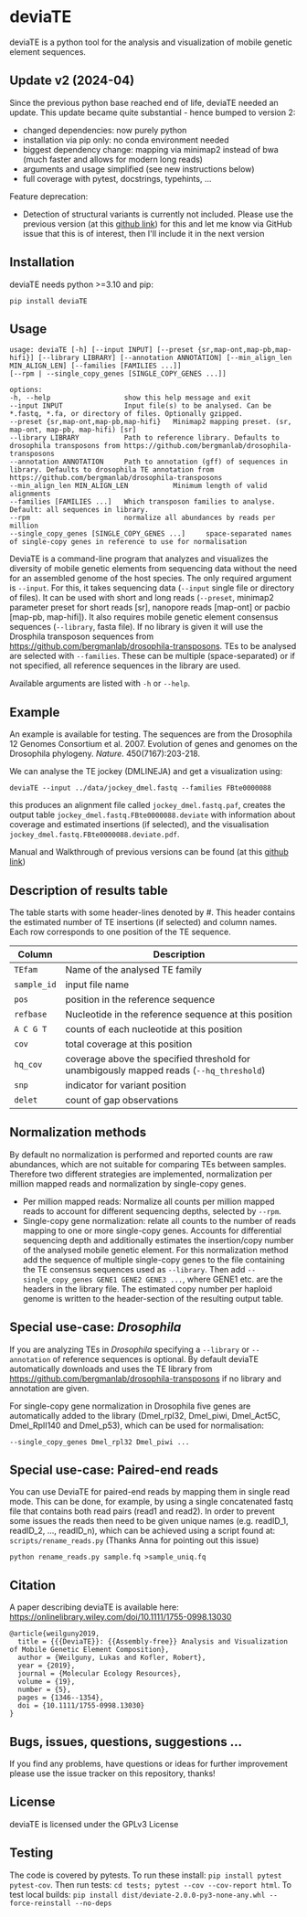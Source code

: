 # deviaTE

deviaTE is a python tool for the analysis and visualization of mobile genetic element sequences.

## Update v2 (2024-04)

Since the previous python base reached end of life, deviaTE needed an update. This update became quite substantial - hence bumped to version 2:

- changed dependencies: now purely python
- installation via pip only: no conda environment needed
- biggest dependency change: mapping via minimap2 instead of bwa (much faster and allows for modern long reads)
- arguments and usage simplified (see new instructions below)
- full coverage with pytest, docstrings, typehints, ...


Feature deprecation:

- Detection of structural variants is currently not included. Please use the previous version (at this [github link](https://github.com/W-L/deviaTE/tree/10d2b7063b2fef7fcaa24b0a45fa655a0c4d7565)) for this and let me know via GitHub issue that this is of interest, then I'll include it in the next version


## Installation

deviaTE needs python >=3.10 and pip:

`pip install deviaTE`



## Usage 


```
usage: deviaTE [-h] [--input INPUT] [--preset {sr,map-ont,map-pb,map-hifi}] [--library LIBRARY] [--annotation ANNOTATION] [--min_align_len MIN_ALIGN_LEN] [--families [FAMILIES ...]]
[--rpm | --single_copy_genes [SINGLE_COPY_GENES ...]]

options:
-h, --help                  show this help message and exit
--input INPUT               Input file(s) to be analysed. Can be *.fastq, *.fa, or directory of files. Optionally gzipped.
--preset {sr,map-ont,map-pb,map-hifi}   Minimap2 mapping preset. (sr, map-ont, map-pb, map-hifi) [sr]
--library LIBRARY           Path to reference library. Defaults to drosophila transposons from https://github.com/bergmanlab/drosophila-transposons
--annotation ANNOTATION     Path to annotation (gff) of sequences in library. Defaults to drosophila TE annotation from https://github.com/bergmanlab/drosophila-transposons
--min_align_len MIN_ALIGN_LEN           Minimum length of valid alignments
--families [FAMILIES ...]   Which transposon families to analyse. Default: all sequences in library.
--rpm                       normalize all abundances by reads per million
--single_copy_genes [SINGLE_COPY_GENES ...]     space-separated names of single-copy genes in reference to use for normalisation
```


DeviaTE is a command-line program that analyzes and visualizes the diversity of mobile genetic elements from sequencing data without the need for an assembled genome of the host species. 
The only required argument is `--input`. For this, it takes sequencing data (`--input` single file or directory of files). It can be used with short and long reads (`--preset`, minimap2 parameter preset for short reads [sr], nanopore reads [map-ont] or pacbio [map-pb, map-hifi]).
It also requires mobile genetic element consensus sequences (`--library`, fasta file). If no library is given it will use the Drosphila transposon sequences from https://github.com/bergmanlab/drosophila-transposons.
TEs to be analysed are selected with `--families`. These can be multiple (space-separated) or if not specified, all reference sequences in the library are used.


Available arguments are listed with `-h` or `--help`.


## Example

An example is available for testing. The sequences are from the Drosophila 12 Genomes Consortium et al. 2007. Evolution of genes and genomes on the Drosophila phylogeny. *Nature*. 450(7167):203-218.

We can analyse the TE jockey (DMLINEJA) and get a visualization using:

`deviaTE --input ../data/jockey_dmel.fastq --families FBte0000088`

this produces an alignment file called `jockey_dmel.fastq.paf`, creates the output table `jockey_dmel.fastq.FBte0000088.deviate` with information about coverage and estimated insertions (if selected), and the visualisation `jockey_dmel.fastq.FBte0000088.deviate.pdf`. 



Manual and Walkthrough of previous versions can be found (at this [github link](https://github.com/W-L/deviaTE/tree/10d2b7063b2fef7fcaa24b0a45fa655a0c4d7565))


## Description of results table

The table starts with some header-lines denoted by #. This header contains the estimated number of TE insertions (if selected) and column names. Each row corresponds to one position of the TE sequence.


| Column      | Description                                                                             |
|-------------|-----------------------------------------------------------------------------------------|
| `TEfam`     | Name of the analysed TE family                                                          |
| `sample_id` | input file name                                                                         |
| `pos`       | position in the reference sequence                                                      |
| `refbase`   | Nucleotide in the reference sequence at this position                                   |
| `A C G T`   | counts of each nucleotide at this position                                              |
| `cov`       | total coverage at this position                                                         |
| `hq_cov`    | coverage above the specified threshold for unambigously mapped reads (`--hq_threshold`) |
| `snp`       | indicator for variant position                                                          |
| `delet`     | count of gap observations                                                               |



## Normalization methods

By default no normalization is performed and reported counts are raw abundances, which are not suitable for comparing TEs between samples. Therefore two different strategies are implemented, normalization per million mapped reads and normalization by single-copy genes.

- Per million mapped reads: Normalize all counts per million mapped reads to account for different sequencing depths, selected by `--rpm`.
- Single-copy gene normalization: relate all counts to the number of reads mapping to one or more single-copy genes. Accounts for differential sequencing depth and additionally estimates the insertion/copy number of the analysed mobile genetic element. For this normalization method add the sequence of multiple single-copy genes to the file containing the TE consensus sequences used as `--library`. Then add `--single_copy_genes GENE1 GENE2 GENE3 ...`, where GENE1 etc. are the headers in the library file. The estimated copy number per haploid genome is written to the header-section of the resulting output table.



## Special use-case: *Drosophila*

If you are analyzing TEs in *Drosophila* specifying a `--library` or `--annotation` of reference sequences is optional. By default deviaTE automatically downloads and uses the TE library from https://github.com/bergmanlab/drosophila-transposons if no library and annotation are given.

For single-copy gene normalization in Drosophila five genes are automatically added to the library (Dmel_rpl32, Dmel_piwi, Dmel_Act5C, Dmel_RpII140 and Dmel_p53), which can be used for normalisation: 

`--single_copy_genes Dmel_rpl32 Dmel_piwi ...`


## Special use-case: Paired-end reads 

You can use DeviaTE for paired-end reads by mapping them in single read mode. This can be done, for example, by using a single concatenated fastq file that contains both read pairs (read1 and read2). In order to prevent some issues the reads then need to be given unique names (e.g. readID_1, readID_2, ..., readID_n), which can be achieved using a script found at: `scripts/rename_reads.py`  (Thanks Anna for pointing out this issue)

```
python rename_reads.py sample.fq >sample_uniq.fq
```


## Citation

A paper describing deviaTE is available here: https://onlinelibrary.wiley.com/doi/10.1111/1755-0998.13030

```
@article{weilguny2019,
  title = {{{DeviaTE}}: {{Assembly-free}} Analysis and Visualization of Mobile Genetic Element Composition},
  author = {Weilguny, Lukas and Kofler, Robert},
  year = {2019},
  journal = {Molecular Ecology Resources},
  volume = {19},
  number = {5},
  pages = {1346--1354},
  doi = {10.1111/1755-0998.13030}
}
```

## Bugs, issues, questions, suggestions ...
If you find any problems, have questions or ideas for further improvement please use the issue tracker on this repository, thanks!


## License
deviaTE is licensed under the GPLv3 License


## Testing

The code is covered by pytests. To run these install: `pip install pytest pytest-cov`. Then run tests: `cd tests; pytest --cov --cov-report html`.
To test local builds: `pip install dist/deviate-2.0.0-py3-none-any.whl --force-reinstall --no-deps`

